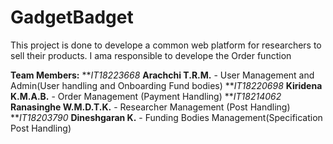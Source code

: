 # GadgetBadget

This project is done to develope a common web platform for researchers to sell their products. I ama responsible to develope the Order function

**Team Members:**
**_IT18223668_  **Arachchi T.R.M.**       - User Management and Admin(User handling and Onboarding Fund bodies)
**_IT18220698_  **Kiridena K.M.A.B.**     - Order Management (Payment Handling)
**_IT18214062_  **Ranasinghe W.M.D.T.K.** - Researcher Management (Post Handling)
**_IT18203790_  **Dineshgaran K.**        - Funding Bodies Management(Specification Post Handling)
